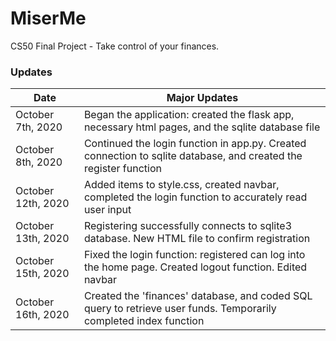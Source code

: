 # MiserMe
CS50 Final Project - Take control of your finances.

### Updates

| Date | Major Updates |
| ------------- | ------------- |
| October 7th, 2020 | Began the application: created the flask app, necessary html pages, and the sqlite database file |
| October 8th, 2020 | Continued the login function in app.py. Created connection to sqlite database, and created the register function |
| October 12th, 2020 | Added items to style.css, created navbar, completed the login function to accurately read user input |
| October 13th, 2020 | Registering successfully connects to sqlite3 database. New HTML file to confirm registration |
| October 15th, 2020 | Fixed the login function: registered can log into the home page. Created logout function. Edited navbar |
| October 16th, 2020 | Created the 'finances' database, and coded SQL query to retrieve user funds. Temporarily completed index function |
